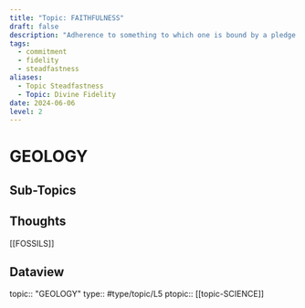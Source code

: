 ```yaml
---
title: "Topic: FAITHFULNESS"
draft: false
description: "Adherence to something to which one is bound by a pledge or duty"
tags:
  - commitment
  - fidelity
  - steadfastness
aliases:
  - Topic Steadfastness
  - Topic: Divine Fidelity
date: 2024-06-06
level: 2
---
```

# GEOLOGY
## Sub-Topics


## Thoughts
[[FOSSILS]]

## Dataview
topic:: "GEOLOGY"
type:: #type/topic/L5
ptopic:: [[topic-SCIENCE]]
